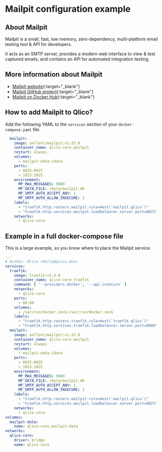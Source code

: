 # Mailpit configuration example

## About Mailpit

Mailpit is a small, fast, low memory, zero-dependency, multi-platform
email testing tool & API for developers.

It acts as an SMTP server, provides a modern web interface to view & test
captured emails, and contains an API for automated integration testing.

## More information about Mailpit

* [Mailpit website](https://mailpit.axllent.org/){:target="_blank"}
* [Mailpit GitHub project](https://github.com/axllent/mailpit){:target="_blank"}
* [Mailpit on Docker Hub](https://hub.docker.com/r/axllent/mailpit){:target="_blank"}

## How to add Mailpit to Qlico?

Add the following YAML to the `services` section of your `docker-compose.yaml`
file.

```yaml title="qlico-core/docker-compose.yaml"
  mailpit:
    image: axllent/mailpit:v1.25.0
    container_name: qlico-core_mailpit
    restart: always
    volumes:
      - mailpit-data:/data
    ports:
      - 8025:8025
      - 1025:1025
    environment:
      MP_MAX_MESSAGES: 5000
      MP_DATA_FILE: /data/mailpit.db
      MP_SMTP_AUTH_ACCEPT_ANY: 1
      MP_SMTP_AUTH_ALLOW_INSECURE: 1
    labels:
      - "traefik.http.routers.mailpit.rule=Host(`mailpit.qlico`)"
      - "traefik.http.services.mailpit.loadbalancer.server.port=8025"
    networks:
      - qlico-core
```

## Example in a full docker-compose file

This is a large example, so you know where to place the Mailpit service.

```yaml title="qlico-core/docker-compose.yaml"
---
# Author: Qlico <hello@qlico.dev>
services:
  traefik:
    image: traefik:v3.4.0
    container_name: qlico-core_traefik
    command: [ '--providers.docker', '--api.insecure' ]
    networks:
      - qlico-core
    ports:
      - 80:80
    volumes:
      - /var/run/docker.sock:/var/run/docker.sock
    labels:
      - "traefik.http.routers.traefik.rule=Host(`traefik.qlico`)"
      - "traefik.http.services.traefik.loadbalancer.server.port=8080"
  mailpit:
    image: axllent/mailpit:v1.25.0
    container_name: qlico-core_mailpit
    restart: always
    volumes:
      - mailpit-data:/data
    ports:
      - 8025:8025
      - 1025:1025
    environment:
      MP_MAX_MESSAGES: 5000
      MP_DATA_FILE: /data/mailpit.db
      MP_SMTP_AUTH_ACCEPT_ANY: 1
      MP_SMTP_AUTH_ALLOW_INSECURE: 1
    labels:
      - "traefik.http.routers.mailpit.rule=Host(`mailpit.qlico`)"
      - "traefik.http.services.mailpit.loadbalancer.server.port=8025"
    networks:
      - qlico-core
volumes:
  mailpit-data:
    name: qlico-core_mailpit-data
networks:
  qlico-core:
    driver: bridge
    name: qlico-core
```

